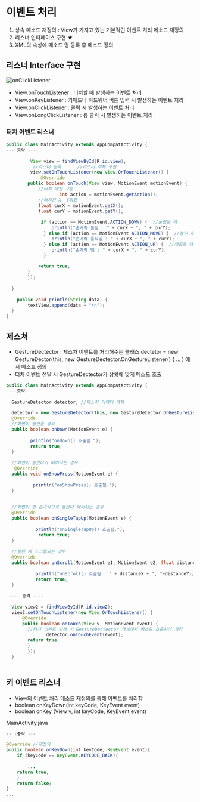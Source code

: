
# 이벤트 처리

1. 상속 메소드 재정의 : View가 가지고 있는 기본적인 이벤트 처리 메소드 재정의
2. 리스너 인터페이스 구현 ★
3. XML의 속성에 메소드 명 등록 후 메소드 정의

## 리스너 Interface 구현

![onClickListener](https://user-images.githubusercontent.com/37764504/56054885-fba4ca00-5d92-11e9-8950-33ddfeeec2d4.PNG)

- View.onTouchListener : 터치할 때 발생하는 이벤트 처리
- View.onKeyListener : 키패드나 하드웨어 버튼 입력 시 발생하는 이벤트 처리
- View.onClickListener : 클릭 시 발생하는 이벤트 처리
- View.onLongClickListener : 롱 클릭 시 발생하는 이벤트 처리

### 터치 이벤트 리스너

```java
public class MainActivity extends AppCompatActivity {  
--- 중략 ---
	  
	     View view = findViewById(R.id.view); 
	      //리스너 등록		//리스너 객체 구현
	     view.setOnTouchListener(new View.OnTouchListener() { 
	         @Override  
		public boolean onTouch(View view, MotionEvent motionEvent) {
			//터치 액션 구분
	                int action = motionEvent.getAction();  
			//터치된 X, Y좌표
			float curX = motionEvent.getX();  
			float curY = motionEvent.getY();  
	  
			 if (action == MotionEvent.ACTION_DOWN) {  //눌렸을 때
				 println("손가락 눌림 : " + curX + ", " + curY);  
			  } else if (action == MotionEvent.ACTION_MOVE) {  //눌린 채로 움직임
				 println("손가락 움직임 : " + curX + ", " + curY);  
			  } else if (action == MotionEvent.ACTION_UP) {  //떼졌을 때
				 println("손가락 뗌 : " + curX + ", " + curY);  
			  }  

		   	return true;  
		}  
        });  
  
  }  
  
    public void println(String data) {  
        textView.append(data + "\n");  
  }  
}
```

## 제스처 

- GestureDectector : 제스처 이벤트를 처리해주는 클래스
dectetor = new GestureDector(this, new GestureDectector.OnGestureListener() { ... ) 에서 메소드 정의
- 터치 이벤트 전달 시 GestureDectector가 상황에 맞게 메소드 호출


```java
public class MainActivity extends AppCompatActivity {  
 ---중략---
  
  GestureDetector detector; //제스처 디텍터 객체  

  detector = new GestureDetector(this, new GestureDetector.OnGestureListener() {  
  @Override
  //화면이 눌렸을 경우
  public boolean onDown(MotionEvent e) {  
  
         println("onDown() 호출됨.");  
         return true;  
  }  
  
  //화면이 눌렸다가 떼어지는 경우
   @Override  
  public void onShowPress(MotionEvent e) {  
          
          println("onShowPress() 호출됨.");  
  }  
  
  
  //화면이 한 손가락으로 눌렸다 떼어지는 경우
  @Override  
  public boolean onSingleTapUp(MotionEvent e) {   
                  
           println("onSingleTapUp() 호출됨.");  
            return true;  
  }  
  
  //눌린 채 스크롤되는 경우
  @Override  
  public boolean onScroll(MotionEvent e1, MotionEvent e2, float distanceX, float distanceY) {  
                  
           println("onScroll() 호출됨 : " + distanceX + ", "+distanceY);  
           return true;  
  }  
  
 ---- 중략 ---- 
 
  View view2 = findViewById(R.id.view2);  
  view2.setOnTouchListener(new View.OnTouchListener() {  
	  @Override  
	  public boolean onTouch(View v, MotionEvent event) {  
		//터치 이벤트 발생 시 GestureDectector 객체에서 메소드 호출하여 처리           
               detector.onTouchEvent(event);
		return true;  
		}  
        });
  }  
      
```

## 키 이벤트 리스너

- View의 이벤트 처리 메소드 재정의를 통해 이벤트를 처리함
- boolean onKeyDown(int keyCode, KeyEvent event)
- boolean onKey (View v, int keyCode, KeyEvent event)

MainActivity.java

```java
-- -중략 ---

@Override //재정의
public boolean onKeyDown(int keyCode, KeyEvent event){
	if (keyCode == KeyEvent.KEYCODE_BACK){
		
		...
	return true;
	}
	return false;
}
... 
```
